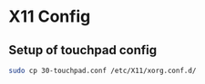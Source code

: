# X11 Config

## Setup of touchpad config
```sh
sudo cp 30-touchpad.conf /etc/X11/xorg.conf.d/
```

